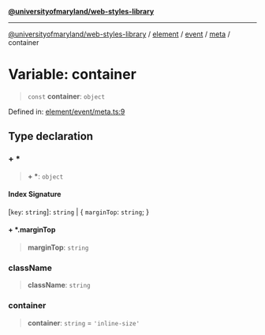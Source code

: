 [**@universityofmaryland/web-styles-library**](../../../../../../README.md)

***

[@universityofmaryland/web-styles-library](../../../../../../README.md) / [element](../../../../../README.md) / [event](../../../README.md) / [meta](../README.md) / container

# Variable: container

> `const` **container**: `object`

Defined in: [element/event/meta.ts:9](https://github.com/UMD-Digital/design-system/blob/7fa144f196ef5f0ef2b372670136735f5a5c9236/packages/styles/source/element/event/meta.ts#L9)

## Type declaration

### + \*

> **+ \***: `object`

#### Index Signature

\[`key`: `string`\]: `string` \| \{ `marginTop`: `string`; \}

#### + \*.marginTop

> **marginTop**: `string`

### className

> **className**: `string`

### container

> **container**: `string` = `'inline-size'`
